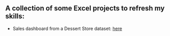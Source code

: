 ## A collection of some Excel projects to refresh my skills:
- Sales dashboard from a Dessert Store dataset:  [here](https://github.com/dcprecilla/Data-Analysis-Portfolio-Projects/blob/main/Excel/sales_charts_dashboard_dessert_store.xlsx)
